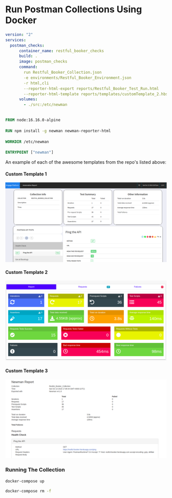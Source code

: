 # Run Postman Collections Using Docker

```yml
version: "2"
services:
  postman_checks:
      container_name: restful_booker_checks
      build: .
      image: postman_checks
      command:
        run Restful_Booker_Collection.json 
        -e environments/Restful_Booker_Environment.json 
        -r html,cli 
        --reporter-html-export reports/Restful_Booker_Test_Run.html 
        --reporter-html-template reports/templates/customTemplate_2.hbs
      volumes:
        - ./src:/etc/newman
```

```dockerfile

FROM node:16.16.0-alpine

RUN npm install -g newman newman-reporter-html

WORKDIR /etc/newman

ENTRYPOINT ["newman"]
```


An example of each of the awesome templates from the repo's listed above:

#### Custom Template 1
![Custom Template 1](./public/customTemplate_1.PNG)

#### Custom Template 2
![Custom Template 2](./public/customTemplate_2.PNG)

#### Custom Template 3
![Custom Template 3](./public/customTemplate_3.PNG)


### Running The Collection

```bash
docker-compose up
```

```bash
docker-compose rm -f
```

